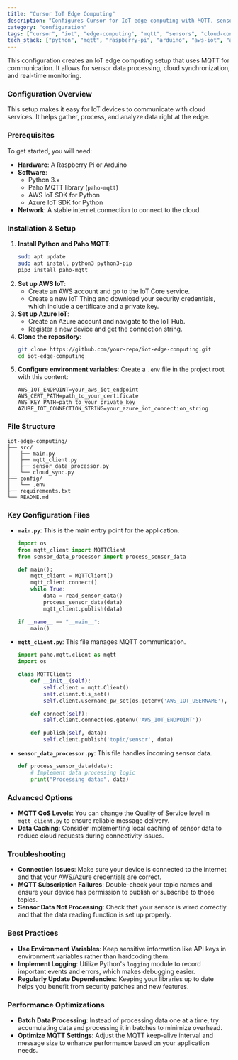 ```yaml
---
title: "Cursor IoT Edge Computing"
description: "Configures Cursor for IoT edge computing with MQTT, sensor processing, and cloud connectivity."
category: "configuration"
tags: ["cursor", "iot", "edge-computing", "mqtt", "sensors", "cloud-connectivity", "device-management", "real-time-monitoring"]
tech_stack: ["python", "mqtt", "raspberry-pi", "arduino", "aws-iot", "azure-iot", "edge-analytics"]
---
```


This configuration creates an IoT edge computing setup that uses MQTT for communication. It allows for sensor data processing, cloud synchronization, and real-time monitoring.

### Configuration Overview
This setup makes it easy for IoT devices to communicate with cloud services. It helps gather, process, and analyze data right at the edge.

### Prerequisites
To get started, you will need:
- **Hardware**: A Raspberry Pi or Arduino
- **Software**: 
  - Python 3.x
  - Paho MQTT library (`paho-mqtt`)
  - AWS IoT SDK for Python
  - Azure IoT SDK for Python
- **Network**: A stable internet connection to connect to the cloud.

### Installation & Setup
1. **Install Python and Paho MQTT**:
   ```bash
   sudo apt update
   sudo apt install python3 python3-pip
   pip3 install paho-mqtt
   ```
2. **Set up AWS IoT**:
   - Create an AWS account and go to the IoT Core service.
   - Create a new IoT Thing and download your security credentials, which include a certificate and a private key.
3. **Set up Azure IoT**:
   - Create an Azure account and navigate to the IoT Hub.
   - Register a new device and get the connection string.
4. **Clone the repository**:
   ```bash
   git clone https://github.com/your-repo/iot-edge-computing.git
   cd iot-edge-computing
   ```
5. **Configure environment variables**:
   Create a `.env` file in the project root with this content:
   ```env
   AWS_IOT_ENDPOINT=your_aws_iot_endpoint
   AWS_CERT_PATH=path_to_your_certificate
   AWS_KEY_PATH=path_to_your_private_key
   AZURE_IOT_CONNECTION_STRING=your_azure_iot_connection_string
   ```

### File Structure
```
iot-edge-computing/
├── src/
│   ├── main.py
│   ├── mqtt_client.py
│   ├── sensor_data_processor.py
│   └── cloud_sync.py
├── config/
│   └── .env
├── requirements.txt
└── README.md
```

### Key Configuration Files
- **`main.py`**: This is the main entry point for the application.
  ```python
  import os
  from mqtt_client import MQTTClient
  from sensor_data_processor import process_sensor_data

  def main():
      mqtt_client = MQTTClient()
      mqtt_client.connect()
      while True:
          data = read_sensor_data()
          process_sensor_data(data)
          mqtt_client.publish(data)

  if __name__ == "__main__":
      main()
  ```
- **`mqtt_client.py`**: This file manages MQTT communication.
  ```python
  import paho.mqtt.client as mqtt
  import os

  class MQTTClient:
      def __init__(self):
          self.client = mqtt.Client()
          self.client.tls_set()
          self.client.username_pw_set(os.getenv('AWS_IOT_USERNAME'), os.getenv('AWS_IOT_PASSWORD'))

      def connect(self):
          self.client.connect(os.getenv('AWS_IOT_ENDPOINT'))

      def publish(self, data):
          self.client.publish('topic/sensor', data)
  ```
- **`sensor_data_processor.py`**: This file handles incoming sensor data.
  ```python
  def process_sensor_data(data):
      # Implement data processing logic
      print("Processing data:", data)
  ```

### Advanced Options
- **MQTT QoS Levels**: You can change the Quality of Service level in `mqtt_client.py` to ensure reliable message delivery.
- **Data Caching**: Consider implementing local caching of sensor data to reduce cloud requests during connectivity issues.

### Troubleshooting
- **Connection Issues**: Make sure your device is connected to the internet and that your AWS/Azure credentials are correct.
- **MQTT Subscription Failures**: Double-check your topic names and ensure your device has permission to publish or subscribe to those topics.
- **Sensor Data Not Processing**: Check that your sensor is wired correctly and that the data reading function is set up properly.

### Best Practices
- **Use Environment Variables**: Keep sensitive information like API keys in environment variables rather than hardcoding them.
- **Implement Logging**: Utilize Python's `logging` module to record important events and errors, which makes debugging easier.
- **Regularly Update Dependencies**: Keeping your libraries up to date helps you benefit from security patches and new features.

### Performance Optimizations
- **Batch Data Processing**: Instead of processing data one at a time, try accumulating data and processing it in batches to minimize overhead.
- **Optimize MQTT Settings**: Adjust the MQTT keep-alive interval and message size to enhance performance based on your application needs.